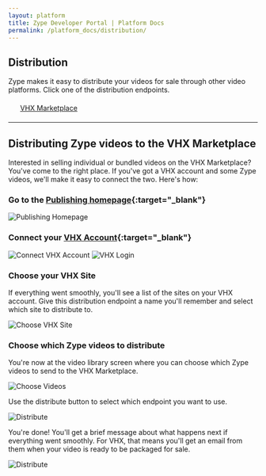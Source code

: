 ```yaml
---
layout: platform
title: Zype Developer Portal | Platform Docs
permalink: /platform_docs/distribution/
---
```

## Distribution
Zype makes it easy to distribute your videos for sale through other video platforms. Click one of the
distribution endpoints.

<div style="width: 100%;">
  <div style="margin: 20px;"><span class="fa fa-file-text" style="margin-right: 4px;"></span>
    <a href="#1">
    VHX Marketplace</a>
  </div>
</div>

<hr id="1">

## Distributing Zype videos to the VHX Marketplace
Interested in selling individual or bundled videos on the VHX Marketplace? You've come to the right place.
If you've got a VHX account and some Zype videos, we'll make it easy to connect the two. Here's how:

### Go to the [Publishing homepage](https://admin.zype.com/publishing){:target="_blank"}

![Publishing Homepage]({{site.url}}assets/distribution_vhx/Zype___Publishing.png)

### Connect your [VHX Account](https://www.vhx.tv){:target="_blank"}

![Connect VHX Account]({{site.url}}assets/distribution_vhx/Zype___VHX_Marketplace_1.png)
![VHX Login]({{site.url}}assets/distribution_vhx/vhx-login.png)

### Choose your VHX Site
If everything went smoothly, you'll see a list of the sites on your VHX account. Give this distribution endpoint a name you'll remember and select which site to distribute to.

![Choose VHX Site]({{site.url}}assets/distribution_vhx/Zype___VHX_Marketplace.png)

### Choose which Zype videos to distribute
You're now at the video library screen where you can choose which Zype videos to send to the VHX Marketplace.

![Choose Videos]({{site.url}}assets/distribution_vhx/Zype___Video_Library_1.png)

Use the distribute button to select which endpoint you want to use.

![Distribute]({{site.url}}assets/distribution_vhx/Zype___Video_Library.png)

You're done! You'll get a brief message about what happens next if everything went smoothly.
For VHX, that means you'll get an email from them when your video is ready to be packaged for sale.

![Distribute]({{site.url}}assets/distribution_vhx/Confirmation.png)

